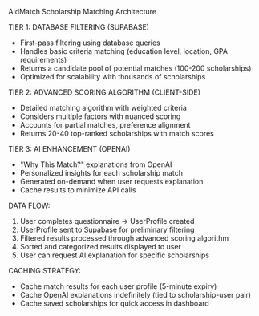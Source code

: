 AidMatch Scholarship Matching Architecture

TIER 1: DATABASE FILTERING (SUPABASE)
- First-pass filtering using database queries
- Handles basic criteria matching (education level, location, GPA requirements)
- Returns a candidate pool of potential matches (100-200 scholarships)
- Optimized for scalability with thousands of scholarships

TIER 2: ADVANCED SCORING ALGORITHM (CLIENT-SIDE)
- Detailed matching algorithm with weighted criteria
- Considers multiple factors with nuanced scoring
- Accounts for partial matches, preference alignment
- Returns 20-40 top-ranked scholarships with match scores

TIER 3: AI ENHANCEMENT (OPENAI)
- "Why This Match?" explanations from OpenAI
- Personalized insights for each scholarship match
- Generated on-demand when user requests explanation
- Cache results to minimize API calls

DATA FLOW:
1. User completes questionnaire → UserProfile created
2. UserProfile sent to Supabase for preliminary filtering
3. Filtered results processed through advanced scoring algorithm
4. Sorted and categorized results displayed to user
5. User can request AI explanation for specific scholarships

CACHING STRATEGY:
- Cache match results for each user profile (5-minute expiry)
- Cache OpenAI explanations indefinitely (tied to scholarship-user pair)
- Cache saved scholarships for quick access in dashboard